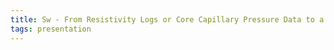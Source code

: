 ```yaml
---
title: Sw - From Resistivity Logs or Core Capillary Pressure Data to a Saturation-Height Function (SHF) - a Short Review of a Few Issues Relating to Sw Estimation, QCing, and Modelling
tags: presentation 
---
```

